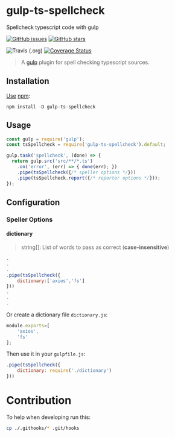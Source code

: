 # gulp-ts-spellcheck
Spellcheck typescript code with gulp

[![GitHub issues](https://img.shields.io/github/issues/srfrnk/gulp-ts-spellcheck.svg)](https://github.com/srfrnk/gulp-ts-spellcheck/issues)
[![GitHub stars](https://img.shields.io/github/stars/srfrnk/gulp-ts-spellcheck.svg)](https://github.com/srfrnk/gulp-ts-spellcheck/stargazers)

![Travis (.org)](https://img.shields.io/travis/srfrnk/gulp-ts-spellcheck.svg)
[![Coverage Status](https://img.shields.io/coveralls/srfrnk/gulp-ts-spellcheck.svg)](https://coveralls.io/github/srfrnk/gulp-ts-spellcheck)

> A [gulp](https://gulpjs.com/) plugin for spell checking typescript sources.

## Installation

[Use](https://docs.npmjs.com/cli/install) [npm](https://docs.npmjs.com/getting-started/what-is-npm):

```
npm install -D gulp-ts-spellcheck
```

## Usage

```javascript
const gulp = require('gulp');
const tsSpellcheck = require('gulp-ts-spellcheck').default;

gulp.task('spellcheck', (done) => {
  return gulp.src('src/**/*.ts')
    .on('error', (err) => { done(err); })
    .pipe(tsSpellcheck({/* speller options */}))
    .pipe(tsSpellcheck.report({/* reporter options */}));
});
```

## Configuration

### Speller Options

#### dictionary
> string[]: List of words to pass as correct (**case-insensitive**)
```javascript
.
.
.
.pipe(tsSpellcheck({
    dictionary:['axios','fs']
}))
.
.
.
```

Or create a dictionary file `dictionary.js`:
```javascript
module.exports=[
    'axios',
    'fs'
];
```

Then use it in your `gulpfile.js`:
```javascript
.pipe(tsSpellcheck({
    dictionary: require('./dictionary')
}))
```

# Contribution

To help when developing run this:
```bash
cp ./.githooks/* .git/hooks
```